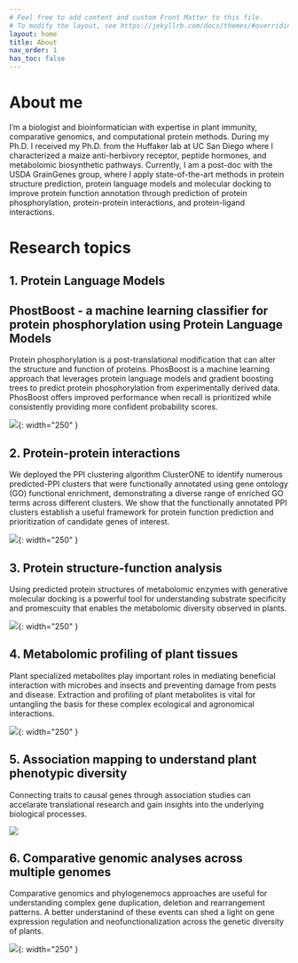 ```yaml
---
# Feel free to add content and custom Front Matter to this file.
# To modify the layout, see https://jekyllrb.com/docs/themes/#overriding-theme-defaults
layout: home
title: About
nav_order: 1
has_toc: false
---
```


# About me

I’m a biologist and bioinformatician with expertise in plant immunity, comparative genomics, and computational protein methods. During my Ph.D. I received my Ph.D. from the Huffaker lab at UC San Diego where I characterized a maize anti-herbivory receptor, peptide hormones, and metabolomic biosynthetic pathways. Currently, I am a post-doc with the USDA GrainGenes group, where I apply state-of-the-art methods in protein structure prediction, protein language models and molecular docking to improve protein function annotation through prediction of protein phosphorylation, protein-protein interactions, and protein-ligand interactions. 

# Research topics

## 1. Protein Language Models 

## PhostBoost - a machine learning classifier for protein phosphorylation using Protein Language Models

Protein phosphorylation is a post-translational modification that can alter the structure and function of proteins. PhosBoost is a machine learning approach that leverages protein language models and gradient boosting trees to predict protein phosphorylation from experimentally derived data. PhosBoost offers improved performance when recall is prioritized while consistently providing more confident probability scores.

![](assets/images/img_PhosBoost.png){: width="250" }

## 2. Protein-protein interactions

We deployed the PPI clustering algorithm ClusterONE to identify numerous predicted-PPI clusters that were functionally annotated using gene ontology (GO) functional enrichment, demonstrating a diverse range of enriched GO terms across different clusters. We show that the functionally annotated PPI clusters establish a useful framework for protein function prediction and prioritization of candidate genes of interest.

![](assets/images/img_PanPPI.png){: width="250" }

## 3. Protein structure-function analysis

Using predicted protein structures of metabolomic enzymes with generative molecular docking is a powerful tool for understanding substrate specificity and promescuity that enables the metabolomic diversity observed in plants. 

![](assets/images/img_enzyme_ligand.png){: width="250" }

## 4. Metabolomic profiling of plant tissues

Plant specialized metabolites play important roles in mediating beneficial interaction with microbes and insects and preventing damage from pests and disease. Extraction and profiling of plant metabolites is vital for untangling the basis for these complex ecological and agronomical interactions.

![](assets/images/img_metabolomics.png){: width="250" }

## 5. Association mapping to understand plant phenotypic diversity

Connecting traits to causal genes through association studies can accelarate translational research and gain insights into the underlying biological processes.

![](assets/images/img_GWAS.png)

## 6. Comparative genomic analyses across multiple genomes

Comparative genomics and phylogenemocs approaches are useful for understanding complex gene duplication, deletion and rearrangement patterns. A better understanind of these events can shed a light on gene expression regulation and neofunctionalization across the genetic diversity of plants. 

![](assets/images/img_comparative_genomics.png){: width="250" }